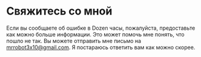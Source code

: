 # Свяжитесь со мной
Если вы сообщаете об ошибке в Dozen часы, пожалуйста, предоставьте как можно больше информации. Это может помочь мне понять, что пошло не так. Вы можете отправить мне письмо на mrrobot3x10@gmail.com. Я постараюсь ответить вам как можно скорее.
